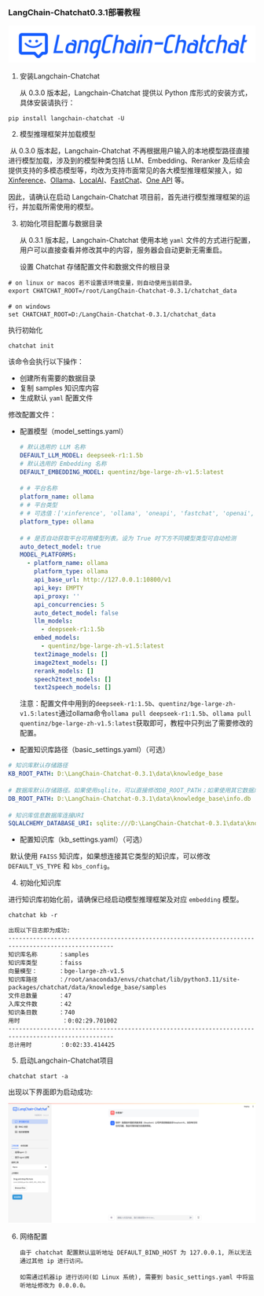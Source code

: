 ### LangChain-Chatchat0.3.1部署教程

![img](https://github.com/chatchat-space/Langchain-Chatchat/raw/master/docs/img/logo-long-chatchat-trans-v2.png)

1. 安装Langchain-Chatchat

   从 0.3.0 版本起，Langchain-Chatchat 提供以 Python 库形式的安装方式，具体安装请执行：

```shell
pip install langchain-chatchat -U
```

2. 模型推理框架并加载模型

​	从 0.3.0 版本起，Langchain-Chatchat 不再根据用户输入的本地模型路径直接进行模型加载，涉及到的模型种类包括 LLM、Embedding、Reranker 及后续会提供支持的多模态模型等，均改为支持市面常见的各大模型推理框架接入，如 [Xinference](https://github.com/xorbitsai/inference)、[Ollama](https://github.com/ollama/ollama)、[LocalAI](https://github.com/mudler/LocalAI)、[FastChat](https://github.com/lm-sys/FastChat)、[One API](https://github.com/songquanpeng/one-api) 等。

因此，请确认在启动 Langchain-Chatchat 项目前，首先进行模型推理框架的运行，并加载所需使用的模型。

3. 初始化项目配置与数据目录

   从 0.3.1 版本起，Langchain-Chatchat 使用本地 `yaml` 文件的方式进行配置，用户可以直接查看并修改其中的内容，服务器会自动更新无需重启。
   
   设置 Chatchat 存储配置文件和数据文件的根目录

```shell
# on linux or macos 若不设置该环境变量，则自动使用当前目录。
export CHATCHAT_ROOT=/root/LangChain-Chatchat-0.3.1/chatchat_data

# on windows
set CHATCHAT_ROOT=D:/LangChain-Chatchat-0.3.1/chatchat_data
```

执行初始化

```shell
chatchat init
```

该命令会执行以下操作：

- 创建所有需要的数据目录
- 复制 samples 知识库内容
- 生成默认 `yaml` 配置文件

修改配置文件：

- 配置模型（model_settings.yaml）

  ```yaml
  # 默认选用的 LLM 名称
  DEFAULT_LLM_MODEL: deepseek-r1:1.5b
  # 默认选用的 Embedding 名称
  DEFAULT_EMBEDDING_MODEL: quentinz/bge-large-zh-v1.5:latest
  
  # # 平台名称
  platform_name: ollama
  # # 平台类型
  # # 可选值：['xinference', 'ollama', 'oneapi', 'fastchat', 'openai', 'custom openai']
  platform_type: ollama
  
  # # 是否自动获取平台可用模型列表。设为 True 时下方不同模型类型可自动检测
  auto_detect_model: true
  MODEL_PLATFORMS:
    - platform_name: ollama
      platform_type: ollama
      api_base_url: http://127.0.0.1:10800/v1
      api_key: EMPTY
      api_proxy: ''
      api_concurrencies: 5
      auto_detect_model: false
      llm_models:
        - deepseek-r1:1.5b
      embed_models:
        - quentinz/bge-large-zh-v1.5:latest
      text2image_models: []
      image2text_models: []
      rerank_models: []
      speech2text_models: []
      text2speech_models: []
  ```

  ​	注意：配置文件中用到的`deepseek-r1:1.5b`、`quentinz/bge-large-zh-v1.5:latest`通过ollama命令`ollama pull deepseek-r1:1.5b`、`ollama pull quentinz/bge-large-zh-v1.5:latest`获取即可，教程中只列出了需要修改的配置。

- 配置知识库路径（basic_settings.yaml）（可选）

```yaml
# 知识库默认存储路径
KB_ROOT_PATH: D:\LangChain-Chatchat-0.3.1\data\knowledge_base

# 数据库默认存储路径。如果使用sqlite，可以直接修改DB_ROOT_PATH；如果使用其它数据库，请直接修改SQLALCHEMY_DATABASE_URI。
DB_ROOT_PATH: D:\LangChain-Chatchat-0.3.1\data\knowledge_base\info.db

# 知识库信息数据库连接URI
SQLALCHEMY_DATABASE_URI: sqlite:///D:\LangChain-Chatchat-0.3.1\data\knowledge_base\info.db
```

- 配置知识库（kb_settings.yaml）（可选）

​	默认使用 `FAISS` 知识库，如果想连接其它类型的知识库，可以修改 `DEFAULT_VS_TYPE` 和 `kbs_config`。

4. 初始化知识库

进行知识库初始化前，请确保已经启动模型推理框架及对应 `embedding` 模型。

```shell
chatchat kb -r
```

```shell
出现以下日志即为成功:
----------------------------------------------------------------------------------------------------
知识库名称      ：samples
知识库类型      ：faiss
向量模型：      ：bge-large-zh-v1.5
知识库路径      ：/root/anaconda3/envs/chatchat/lib/python3.11/site-packages/chatchat/data/knowledge_base/samples
文件总数量      ：47
入库文件数      ：42
知识条目数      ：740
用时            ：0:02:29.701002
----------------------------------------------------------------------------------------------------
总计用时        ：0:02:33.414425
```

5. 启动Langchain-Chatchat项目

```
chatchat start -a
```

出现以下界面即为启动成功:

![img](https://github.com/Yarao-Liu/images/blob/main/2025-05/image-20250214144048875_1746614594305.png)

6. 网络配置

   ```
   由于 chatchat 配置默认监听地址 DEFAULT_BIND_HOST 为 127.0.0.1, 所以无法通过其他 ip 进行访问。
   
   如需通过机器ip 进行访问(如 Linux 系统), 需要到 basic_settings.yaml 中将监听地址修改为 0.0.0.0。
   ```
   
   

